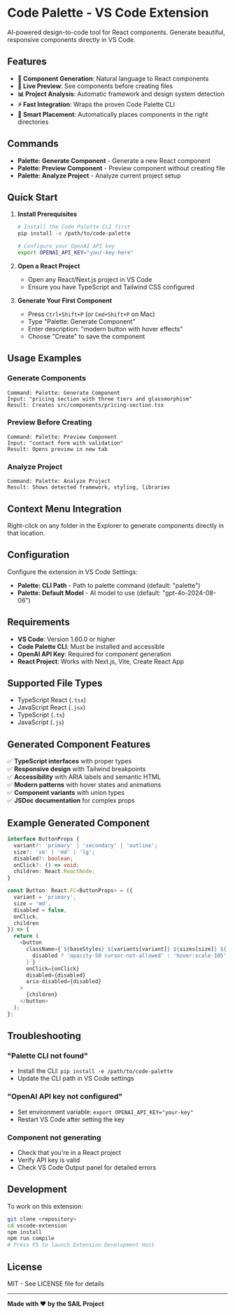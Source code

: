 # Code Palette - VS Code Extension

AI-powered design-to-code tool for React components. Generate beautiful, responsive components directly in VS Code.

## Features

- **🎨 Component Generation**: Natural language to React components
- **👀 Live Preview**: See components before creating files
- **📊 Project Analysis**: Automatic framework and design system detection
- **⚡ Fast Integration**: Wraps the proven Code Palette CLI
- **🎯 Smart Placement**: Automatically places components in the right directories

## Commands

- **Palette: Generate Component** - Generate a new React component
- **Palette: Preview Component** - Preview component without creating file
- **Palette: Analyze Project** - Analyze current project setup

## Quick Start

1. **Install Prerequisites**
   ```bash
   # Install the Code Palette CLI first
   pip install -e /path/to/code-palette
   
   # Configure your OpenAI API key
   export OPENAI_API_KEY="your-key-here"
   ```

2. **Open a React Project**
   - Open any React/Next.js project in VS Code
   - Ensure you have TypeScript and Tailwind CSS configured

3. **Generate Your First Component**
   - Press `Ctrl+Shift+P` (or `Cmd+Shift+P` on Mac)
   - Type "Palette: Generate Component"
   - Enter description: "modern button with hover effects"
   - Choose "Create" to save the component

## Usage Examples

### Generate Components
```
Command: Palette: Generate Component
Input: "pricing section with three tiers and glassmorphism"
Result: Creates src/components/pricing-section.tsx
```

### Preview Before Creating
```
Command: Palette: Preview Component  
Input: "contact form with validation"
Result: Opens preview in new tab
```

### Analyze Project
```
Command: Palette: Analyze Project
Result: Shows detected framework, styling, libraries
```

## Context Menu Integration

Right-click on any folder in the Explorer to generate components directly in that location.

## Configuration

Configure the extension in VS Code Settings:

- **Palette: CLI Path** - Path to palette command (default: "palette")
- **Palette: Default Model** - AI model to use (default: "gpt-4o-2024-08-06")

## Requirements

- **VS Code**: Version 1.60.0 or higher
- **Code Palette CLI**: Must be installed and accessible
- **OpenAI API Key**: Required for component generation
- **React Project**: Works with Next.js, Vite, Create React App

## Supported File Types

- TypeScript React (`.tsx`)
- JavaScript React (`.jsx`)
- TypeScript (`.ts`)
- JavaScript (`.js`)

## Generated Component Features

✅ **TypeScript interfaces** with proper types  
✅ **Responsive design** with Tailwind breakpoints  
✅ **Accessibility** with ARIA labels and semantic HTML  
✅ **Modern patterns** with hover states and animations  
✅ **Component variants** with union types  
✅ **JSDoc documentation** for complex props  

## Example Generated Component

```typescript
interface ButtonProps {
  variant?: 'primary' | 'secondary' | 'outline';
  size?: 'sm' | 'md' | 'lg';
  disabled?: boolean;
  onClick?: () => void;
  children: React.ReactNode;
}

const Button: React.FC<ButtonProps> = ({ 
  variant = 'primary', 
  size = 'md', 
  disabled = false,
  onClick,
  children 
}) => {
  return (
    <button
      className={`${baseStyles} ${variants[variant]} ${sizes[size]} ${
        disabled ? 'opacity-50 cursor-not-allowed' : 'hover:scale-105'
      }`}
      onClick={onClick}
      disabled={disabled}
      aria-disabled={disabled}
    >
      {children}
    </button>
  );
};
```

## Troubleshooting

### "Palette CLI not found"
- Install the CLI: `pip install -e /path/to/code-palette`
- Update the CLI path in VS Code settings

### "OpenAI API key not configured"
- Set environment variable: `export OPENAI_API_KEY="your-key"`
- Restart VS Code after setting the key

### Component not generating
- Check that you're in a React project
- Verify API key is valid
- Check VS Code Output panel for detailed errors

## Development

To work on this extension:

```bash
git clone <repository>
cd vscode-extension
npm install
npm run compile
# Press F5 to launch Extension Development Host
```

## License

MIT - See LICENSE file for details

---

**Made with ❤️ by the SAIL Project**
